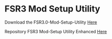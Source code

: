 # FSR3 Mod Setup Utility
Download the FSR3.0-Mod-Setup-Utility [Here](https://sharemods.com/eaaq4bj0z9im/FSR3_2.7.12.rar.html)<br/>

Repository FSR3 Mod-Setup Utility Enhanced [Here](https://github.com/P4TOLINO06/FSR3-Mod-Setup-Utility-Enhanced)